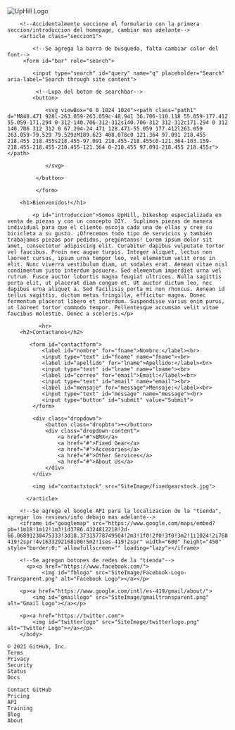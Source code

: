 <!DOCTYPE html>
<html lang="es">
    <head>
        <title>UpHill</title>
        <meta charset="utf-8">
        <link href="SiteStyle/global.css"  type="text/css" rel="stylesheet">
         <!--Agregar div para el logo, contenido se desplaza al hacerlo-->
        <img alt="UpHill Logo" id="logo" src="SiteImage/imageedit_1_8466508313.png">
    </head>
    <body id="contenido">
        
        <!--Accidentalmente seccione el formulario con la primera seccion/introduccion del homepage, cambiar mas adelante-->
        <article class="seccion1">
            
            <!--Se agrega la barra de busqueda, falta cambiar color del font-->
         <form id="bar" role="search">
             
            <input type="search" id="query" name="q" placeholder="Search" aria-label="Search through site content">
            
             <!--Lupa del boton de searchbar-->
            <button>
                
                <svg viewBox="0 0 1024 1024"><path class="path1" d="M848.471 928l-263.059-263.059c-48.941 36.706-110.118 55.059-177.412 55.059-171.294 0-312-140.706-312-312s140.706-312 312-312c171.294 0 312 140.706 312 312 0 67.294-24.471 128.471-55.059 177.412l263.059 263.059-79.529 79.529zM189.623 408.078c0 121.364 97.091 218.455 218.455 218.455s218.455-97.091 218.455-218.455c0-121.364-103.159-218.455-218.455-218.455-121.364 0-218.455 97.091-218.455 218.455z"></path>
                    
                </svg>
                
             </button>
            
             </form>
            
        <h1>Bienvenidos!</h1>
            
            <p id="introduccion">Somos UpHill, bikeshop especializada en venta de piezas y con un concepto DIY.  Suplimos piezas de manera individual para que el cliente escoja cada una de ellas y cree su bicicleta a su gusto. ¡Ofrecemos todo tipo de servicios y también trabajamos piezas por pedidos, pregúntanos! Lorem ipsum dolor sit amet, consectetur adipiscing elit. Curabitur dapibus vulputate tortor vel faucibus. Proin nec augue turpis. Integer aliquet, lectus non laoreet cursus, ipsum urna tempor leo, vel elementum velit eros in elit. Nunc viverra vestibulum diam, ut sodales erat. Aenean vitae nisl condimentum justo interdum posuere. Sed elementum imperdiet urna vel rutrum. Fusce auctor lobortis magna feugiat ultrices. Nulla sagittis porta elit, ut placerat diam congue et. Ut auctor dictum leo, nec dapibus urna aliquet a. Sed facilisis porta mi non rhoncus. Aenean id tellus sagittis, dictum metus fringilla, efficitur magna. Donec fermentum placerat libero et interdum. Suspendisse varius enim purus, ut laoreet tortor commodo tempor. Pellentesque accumsan velit vitae faucibus molestie. Donec a sceleris.</p>
            
              <hr>
        <h2>Contactanos</h2>
            
           <form id="contactform">
               <label id="nombre" for="fname">Nombre:</label><br>
               <input type="text" id="fname" name="fname"><br>
               <label id="apellido" for="lname">Apellido:</label><br>
               <input type="text" id="lname" name="lname"><br>
               <label id="correo" for="email">Email:</label><br>
               <input type="text" id="email" name="email"><br>
               <label id="mensaje" for="message">Mensaje:</label><br>
               <input type="text" id="message" name="message"><br>
               <input type="button" id="submit" value="Submit">
            </form>
            
            <div class="dropdown">
                <button class="dropbtn">+</button>
                <div class="dropdown-content">
                    <a href="#">BMX</a>
                    <a href="#">Fixed Gear</a>
                    <a href="#">Accesories</a>
                    <a href="#">Other Services</a>
                    <a href="#">About Us</a>
                </div>
            </div>
            
            <img id="contactstock" src="SiteImage/fixedgearstock.jpg">
            
          </article>
        
        <!--Se agrega el Google API para la localizacion de la "tienda", agregar los reviews/info debajo mas adelante-->
        <iframe id="googlemap" src="https://www.google.com/maps/embed?pb=!1m18!1m12!1m3!1d3786.4324812218!2d-66.06891238475333!3d18.37315778749504!2m3!1f0!2f0!3f0!3m2!1i1024!2i768!4f13.1!3m3!1m2!1s0x8c036842376563a9%3A0x88e6e90532eb01c9!2sBikes4You!5e0!3m2!1ses-419!2spr!4v1633292168100!5m2!1ses-419!2spr" width="600" height="450" style="border:0;" allowfullscreen="" loading="lazy"></iframe>
        
        <!--Se agregan botones de redes de la "tienda"-->
          <p><a href="https://www.facebook.com/">
               <img id="fblogo" src="SiteImage/Facebook-Logo-Transparent.png" alt="Facebook Logo"></a></p> 
        
        <p><a href="https://www.google.com/intl/es-419/gmail/about/">
            <img id="gmaillogo" src="SiteImage/gmailtransparent.png" alt="Gmail Logo"></a></p>
        
        <p><a href="https://twitter.com">
            <img id="twitterlogo" src="SiteImage/twitterlogo.png" alt="Twitter Logo"></a></p>
        </body>
</html>
            

    © 2021 GitHub, Inc.
    Terms
    Privacy
    Security
    Status
    Docs

    Contact GitHub
    Pricing
    API
    Training
    Blog
    About


